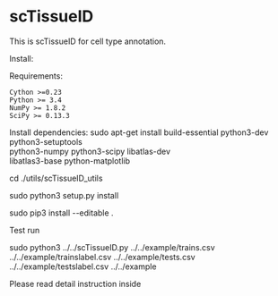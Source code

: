 # scTissueID


This is scTissueID for cell type annotation.


Install:

Requirements:

    Cython >=0.23
    Python >= 3.4
    NumPy >= 1.8.2
    SciPy >= 0.13.3

Install dependencies:
sudo apt-get install build-essential python3-dev python3-setuptools \
                     python3-numpy python3-scipy libatlas-dev \
                     libatlas3-base python-matplotlib

cd ./utils/scTissueID_utils

sudo python3 setup.py install

sudo pip3 install --editable .


Test run

sudo python3 ../../scTissueID.py ../../example/trains.csv ../../example/trainslabel.csv ../../example/tests.csv ../../example/testslabel.csv ../../example


Please read detail instruction inside
